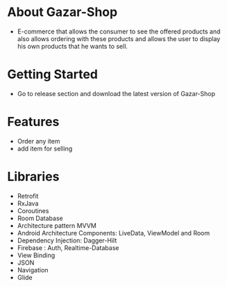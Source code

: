 
# About Gazar-Shop
- E-commerce that allows the consumer to see the offered products and also allows ordering with these products 
and allows the user to display his own products that he wants to sell.
# Getting Started
- Go to release section and download the latest version of Gazar-Shop
# Features
- Order any item 
- add item for selling
# Libraries
- Retrofit
- RxJava
- Coroutines
- Room Database
- Architecture pattern MVVM
- Android Architecture Components: LiveData, ViewModel and Room
- Dependency Injection: Dagger-Hilt
- Firebase : Auth, Realtime-Database
- View Binding
- JSON
- Navigation
- Glide

